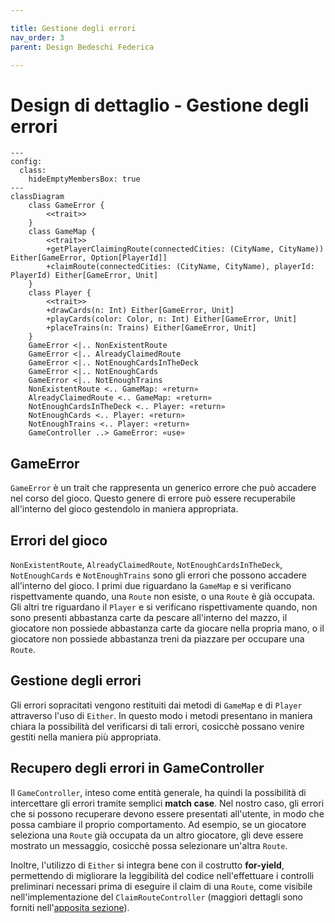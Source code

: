```yaml
---

title: Gestione degli errori
nav_order: 3
parent: Design Bedeschi Federica

---
```


# Design di dettaglio - Gestione degli errori

```mermaid
---
config:
  class:
    hideEmptyMembersBox: true
---
classDiagram
    class GameError {
        <<trait>>
    }
    class GameMap {
        <<trait>>
        +getPlayerClaimingRoute(connectedCities: (CityName, CityName)) Either[GameError, Option[PlayerId]]
        +claimRoute(connectedCities: (CityName, CityName), playerId: PlayerId) Either[GameError, Unit]
    }
    class Player {
        <<trait>>
        +drawCards(n: Int) Either[GameError, Unit]
        +playCards(color: Color, n: Int) Either[GameError, Unit]
        +placeTrains(n: Trains) Either[GameError, Unit]
    }
    GameError <|.. NonExistentRoute
    GameError <|.. AlreadyClaimedRoute
    GameError <|.. NotEnoughCardsInTheDeck
    GameError <|.. NotEnoughCards
    GameError <|.. NotEnoughTrains
    NonExistentRoute <.. GameMap: «return»
    AlreadyClaimedRoute <.. GameMap: «return»
    NotEnoughCardsInTheDeck <.. Player: «return»
    NotEnoughCards <.. Player: «return»
    NotEnoughTrains <.. Player: «return»
    GameController ..> GameError: «use»
```

## GameError

`GameError` è un trait che rappresenta un generico errore che può accadere nel corso del gioco. Questo genere di errore
può essere recuperabile all'interno del gioco gestendolo in maniera appropriata.

## Errori del gioco

`NonExistentRoute`, `AlreadyClaimedRoute`, `NotEnoughCardsInTheDeck`, `NotEnoughCards` e `NotEnoughTrains` sono gli
errori che possono accadere all'interno del gioco. I primi due riguardano la `GameMap` e si verificano rispettvamente
quando, una `Route` non esiste, o una `Route` è già occupata. Gli altri tre riguardano il `Player` e si verificano
rispettivamente quando, non sono presenti abbastanza carte da pescare all'interno del mazzo, il giocatore non
possiede abbastanza carte da giocare nella propria mano, o il giocatore non possiede abbastanza treni da piazzare per
occupare una `Route`.

## Gestione degli errori

Gli errori sopracitati vengono restituiti dai metodi di `GameMap` e di `Player` attraverso l'uso di `Either`. In questo
modo i metodi presentano in maniera chiara la possibilità del verificarsi di tali errori, cosicchè possano venire
gestiti nella maniera più appropriata.

## Recupero degli errori in GameController

Il `GameController`, inteso come entità generale, ha quindi la possibilità di intercettare gli errori tramite semplici
**match case**. Nel nostro caso, gli errori che si possono recuperare devono essere presentati all'utente, in modo che
possa cambiare il proprio comportamento. Ad esempio, se un giocatore seleziona una `Route` già occupata da un altro
giocatore, gli deve essere mostrato un messaggio, cosicchè possa selezionare un'altra `Route`.

Inoltre, l'utilizzo di `Either` si integra bene con il costrutto **for-yield**, permettendo di migliorare la leggibilità
del codice nell'effettuare i controlli preliminari necessari prima di eseguire il claim di una `Route`, come visibile
nell'implementazione del `ClaimRouteController` (maggiori dettagli sono forniti
nell'[apposita sezione](../../impl/bedeschi/impl_controller.md)).